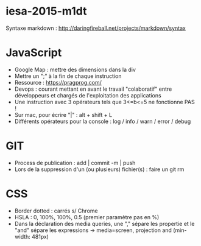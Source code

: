 # iesa-2015-m1dt 
Syntaxe markdown : http://daringfireball.net/projects/markdown/syntax

# JavaScript
* Google Map : mettre des dimensions dans la div
* Mettre un ";" à la fin de chaque instruction
* Ressource : https://pragprog.com/
* Devops : courant mettant en avant le travail "colaboratif" entre développeurs et chargés de l'exploitation des applications
* Une instruction avec 3 opérateurs tels que 3<=b<=5 ne fonctionne PAS !
* Sur mac, pour écrire "|" : alt + shift + L
* Différents opérateurs pour la console : log / info / warn / error / debug

# GIT
* Process de publication : add | commit -m | push
* Lors de la suppression d'un (ou plusieurs) fichier(s) : faire un git rm

# CSS
* Border dotted : carrés s/ Chrome
* HSLA : 0, 100%, 100%, 0.5 (premier paramètre pas en %)
* Dans la déclaration des media queries, une "," sépare les propertie et le "and" sépare les expressions
  -> media=screen, projection and (min-width: 481px)